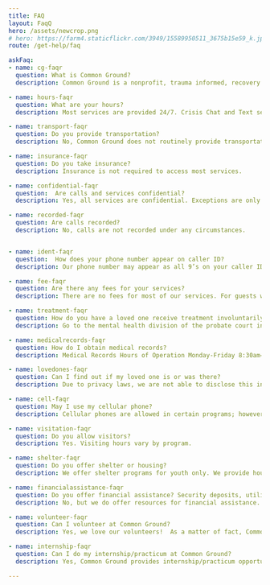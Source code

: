 ```yaml
---
title: FAQ
layout: FaqQ
hero: /assets/newcrop.png
# hero: https://farm4.staticflickr.com/3949/15589950511_3675b15e59_k.jpg
route: /get-help/faq

askFaq:
- name: cg-faqr
  question: What is Common Ground?
  description: Common Ground is a nonprofit, trauma informed, recovery oriented agency dedicated to helping youths, adults and families in crisis. The agency’s 24-hour crisis and resource helpline, youth and family services, assessment and crisis intervention and other programs throughout Oakland and Genesee Counties are a lifeline for runaway and homeless youths, families in crisis, victims of crime, people with mental illness and others in critical situations.

- name: hours-faqr
  question: What are your hours?
  description: Most services are provided 24/7. Crisis Chat and Text services are offered Monday-Friday 4:00pm-10:00pm

- name: transport-faqr
  question: Do you provide transportation?
  description: No, Common Ground does not routinely provide transportation.

- name: insurance-faqr
  question: Do you take insurance?
  description: Insurance is not required to access most services. 

- name: confidential-faqr
  question:  Are calls and services confidential?
  description: Yes, all services are confidential. Exceptions are only made in cases of imminent danger or risk of harm.

- name: recorded-faqr
  question: Are calls recorded?
  description: No, calls are not recorded under any circumstances.  


- name: ident-faqr
  question:  How does your phone number appear on caller ID?  
  description: Our phone number may appear as all 9’s on your caller ID to ensure confidentiality and safety. 

- name: fee-faqr
  question: Are there any fees for your services?
  description: There are no fees for most of our services. For guests with private insurance, there may be a co-pay or deductible.  

- name: treatment-faqr
  question: How do you have a loved one receive treatment involuntarily?  
  description: Go to the mental health division of the probate court in the county of residence and request a “court-ordered petition.” The court will explain how to proceed after the petition is acquired.

- name: medicalrecords-faqr
  question: How do I obtain medical records?
  description: Medical Records Hours of Operation Monday-Friday 8:30am–4:30pm. Request for records can be made by calling 248-451-3783 and leaving a message. We check for messages twice daily, at 10:00am and at 2:00pm. All calls are returned within 24 hours.

- name: lovedones-faqr
  question: Can I find out if my loved one is or was there?
  description: Due to privacy laws, we are not able to disclose this information except in special circumstances.

- name: cell-faqr
  question: May I use my cellular phone?
  description: Cellular phones are allowed in certain programs; however, restrictions may apply. Please consult your program orientation materials for more information.

- name: visitation-faqr
  question: Do you allow visitors? 
  description: Yes. Visiting hours vary by program.

- name: shelter-faqr
  question: Do you offer shelter or housing?
  description: We offer shelter programs for youth only. We provide housing and shelter resources.

- name: financialassistance-faqr
  question: Do you offer financial assistance? Security deposits, utility bills, car repairs? 
  description: No, but we do offer resources for financial assistance.

- name: volunteer-faqr
  question: Can I volunteer at Common Ground?
  description: Yes, we love our volunteers!  As a matter of fact, Common Ground began as a volunteer agency 45 years ago.  We continue to provide volunteer opportunities in many of our programs, (e.g. Resource & Crisis Helpline, Runaway & Homeless Youth programs, Resource & Crisis Center Lobby, etc.)  We have found that volunteers provide positive energy and a welcoming environment to the people in the community that come to us in crisis, seeking a safe place.  

- name: internship-faqr
  question: Can I do my internship/practicum at Common Ground?
  description: Yes, Common Ground provides internship/practicum opportunities in many disciplines.  Common Ground is a field placement agency with University of Michigan; Wayne State University; Michigan State University, Oakland University, Michigan School of Professional Psychology, to name a few.  We provide internship opportunities for MSW (both Macro & Clinical); BSW; MS Clinical Psychology; BS-Psychology, MPA;  Human Resources; Mental Health Tech, Para Legal, and many others. Common Ground provides memorable learning experiences and offers excellent training in Crisis Intervention; CPR & First Aid; Applied Suicide Intervention Skills Training (ASIST);  Non-Abusive Psychological and Physical Intervention (NAPPI), etc.

---
```

